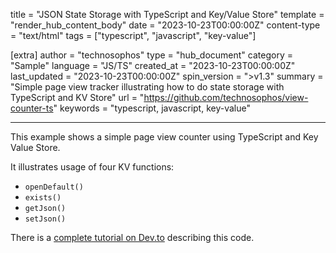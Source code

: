 title = "JSON State Storage with TypeScript and Key/Value Store"
template = "render_hub_content_body"
date = "2023-10-23T00:00:00Z"
content-type = "text/html"
tags = ["typescript", "javascript", "key-value"]

[extra]
author = "technosophos"
type = "hub_document"
category = "Sample"
language = "JS/TS"
created_at = "2023-10-23T00:00:00Z"
last_updated = "2023-10-23T00:00:00Z"
spin_version = ">v1.3"
summary =  "Simple page view tracker illustrating how to do state storage with TypeScript and KV Store"
url = "https://github.com/technosophos/view-counter-ts"
keywords = "typescript, javascript, key-value"

---

This example shows a simple page view counter using TypeScript and Key Value Store.

It illustrates usage of four KV functions:

* `openDefault()`
* `exists()`
* `getJson()`
* `setJson()`

There is a [complete tutorial on Dev.to](https://dev.to/technosophos/storing-state-between-serverless-requests-with-typescript-and-spin-3p3i) describing this code.
